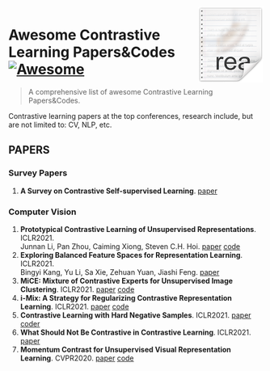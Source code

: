 <img src="icon.png" align="right" />

# Awesome Contrastive Learning Papers&Codes [![Awesome](https://cdn.rawgit.com/sindresorhus/awesome/d7305f38d29fed78fa85652e3a63e154dd8e8829/media/badge.svg)](https://github.com/sindresorhus/awesome#readme)
> A comprehensive list of awesome Contrastive Learning Papers&amp;Codes.

Contrastive learning papers at the top conferences, research include, but are not limited to: CV, NLP, etc.
## PAPERS
### Survey Papers
1. **A Survey on Contrastive Self-supervised Learning**. [paper](https://arxiv.org/abs/2011.00362)
### Computer Vision
1. **Prototypical Contrastive Learning of Unsupervised Representations**. ICLR2021. <br />
Junnan Li, Pan Zhou, Caiming Xiong, Steven C.H. Hoi. [paper](https://arxiv.org/abs/2005.04966) [code](https://github.com/salesforce/PCL)
2. **Exploring Balanced Feature Spaces for Representation Learning**. ICLR2021. <br />
Bingyi Kang, Yu Li, Sa Xie, Zehuan Yuan, Jiashi Feng. [paper](https://openreview.net/forum?id=OqtLIabPTit)
3. **MiCE: Mixture of Contrastive Experts for Unsupervised Image Clustering**. ICLR2021. [paper](https://openreview.net/forum?id=gV3wdEOGy_V) [code](https://github.com/TsungWeiTsai/MiCE)
4. **i-Mix: A Strategy for Regularizing Contrastive Representation Learning**. ICLR2021. [paper](https://arxiv.org/abs/2010.08887) [code](https://github.com/kibok90/imix)
5. **Contrastive Learning with Hard Negative Samples**. ICLR2021. [paper](https://arxiv.org/abs/2010.04592) [coder](https://github.com/joshr17/HCL)
6. **What Should Not Be Contrastive in Contrastive Learning**. ICLR2021. [paper](https://arxiv.org/abs/2008.05659)
7. **Momentum Contrast for Unsupervised Visual Representation Learning**. CVPR2020. [paper](chrome-extension://cdonnmffkdaoajfknoeeecmchibpmkmg/assets/pdf/web/viewer.html?file=https%3A%2F%2Farxiv.org%2Fpdf%2F1911.05722.pdf) [code](https://github.com/facebookresearch/moco)
